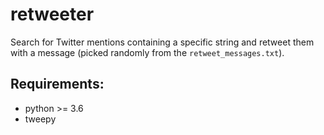 # retweeter

Search for Twitter mentions containing a specific string and retweet them with a message (picked randomly from the ```retweet_messages.txt```).

## Requirements:

- python >= 3.6
- tweepy
